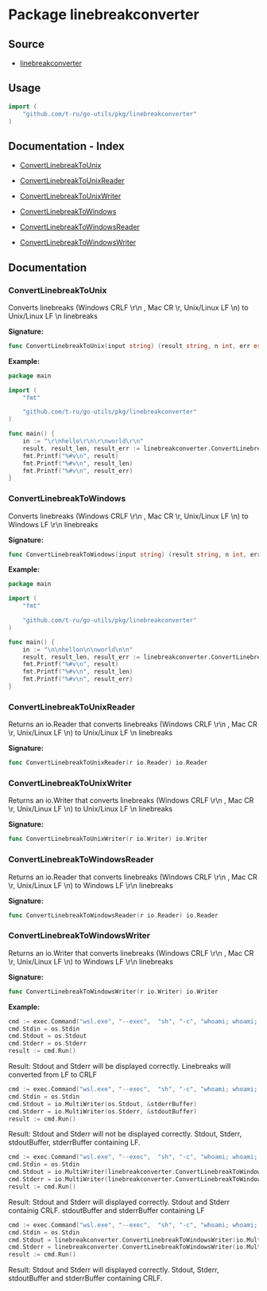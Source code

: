 # Package linebreakconverter

## Source

- [linebreakconverter](../pkg/linebreakconverter/)

## Usage
```go
import (
    "github.com/t-ru/go-utils/pkg/linebreakconverter"
)
```

## Documentation - Index

- [ConvertLinebreakToUnix](#ConvertLinebreakToUnix)
- [ConvertLinebreakToUnixReader](#ConvertLinebreakToUnixReader)
- [ConvertLinebreakToUnixWriter](#ConvertLinebreakToUnixWriter)

- [ConvertLinebreakToWindows](#ConvertLinebreakToWindows)
- [ConvertLinebreakToWindowsReader](#ConvertLinebreakToWindowsReader)
- [ConvertLinebreakToWindowsWriter](#ConvertLinebreakToWindowsWriter)

## Documentation

### <span id="ConvertLinebreakToUnix">ConvertLinebreakToUnix</span>
Converts linebreaks (Windows CRLF \r\n , Mac CR \r, Unix/Linux LF \n) to Unix/Linux LF \n linebreaks<br>

<b>Signature:</b>

```go
func ConvertLinebreakToUnix(input string) (result string, n int, err error)
```
<b>Example:</b>

```go
package main

import (
	"fmt"

	"github.com/t-ru/go-utils/pkg/linebreakconverter"
)

func main() {
	in := "\r\nhello\r\n\r\nworld\r\n"
	result, result_len, result_err := linebreakconverter.ConvertLinebreakToUnix(in)
	fmt.Printf("%#v\n", result)
	fmt.Printf("%#v\n", result_len)
	fmt.Printf("%#v\n", result_err)
}
```

### <span id="ConvertLinebreakToWindows">ConvertLinebreakToWindows</span>
Converts linebreaks (Windows CRLF \r\n , Mac CR \r, Unix/Linux LF \n) to Windows LF \r\n linebreaks<br>

<b>Signature:</b>

```go
func ConvertLinebreakToWindows(input string) (result string, n int, err error)
```
<b>Example:</b>

```go
package main

import (
	"fmt"

	"github.com/t-ru/go-utils/pkg/linebreakconverter"
)

func main() {
	in := "\n\nhellon\n\nworld\n\n"
	result, result_len, result_err := linebreakconverter.ConvertLinebreakToWindows(in)
	fmt.Printf("%#v\n", result)
	fmt.Printf("%#v\n", result_len)
	fmt.Printf("%#v\n", result_err)
}
```

### <span id="ConvertLinebreakToUnixReader">ConvertLinebreakToUnixReader</span>
Returns an io.Reader that converts linebreaks (Windows CRLF \r\n , Mac CR \r, Unix/Linux LF \n) to Unix/Linux LF \n linebreaks<br>

<b>Signature:</b>

```go
func ConvertLinebreakToUnixReader(r io.Reader) io.Reader
```

### <span id="ConvertLinebreakToUnixWriter">ConvertLinebreakToUnixWriter</span>
Returns an io.Writer that converts linebreaks (Windows CRLF \r\n , Mac CR \r, Unix/Linux LF \n) to Unix/Linux LF \n linebreaks<br>

<b>Signature:</b>

```go
func ConvertLinebreakToUnixWriter(r io.Writer) io.Writer
```

### <span id="ConvertLinebreakToWindowsReader">ConvertLinebreakToWindowsReader</span>
Returns an io.Reader that converts linebreaks (Windows CRLF \r\n , Mac CR \r, Unix/Linux LF \n) to Windows LF \r\n linebreaks<br>

<b>Signature:</b>

```go
func ConvertLinebreakToWindowsReader(r io.Reader) io.Reader
```

### <span id="ConvertLinebreakToWindowsWriter">ConvertLinebreakToWindowsWriter</span>
Returns an io.Writer that converts linebreaks (Windows CRLF \r\n , Mac CR \r, Unix/Linux LF \n) to Windows LF \r\n linebreaks<br>

<b>Signature:</b>

```go
func ConvertLinebreakToWindowsWriter(r io.Writer) io.Writer
```

<b>Example:</b>

```go
cmd := exec.Command("wsl.exe", "--exec",  "sh", "-c", "whoami; whoami; whoamiERRRR; whoami; whoami")
cmd.Stdin = os.Stdin
cmd.Stdout = os.Stdout
cmd.Stderr = os.Stderr
result := cmd.Run()
```

Result: Stdout and Stderr will be displayed correctly. Linebreaks will converted from LF to CRLF<br>

```go
cmd := exec.Command("wsl.exe", "--exec",  "sh", "-c", "whoami; whoami; whoamiERRRR; whoami; whoami")
cmd.Stdin = os.Stdin
cmd.Stdout = io.MultiWriter(os.Stdout, &stderrBuffer)
cmd.Stderr = io.MultiWriter(os.Stderr, &stdoutBuffer)
result := cmd.Run()
```
Result: Stdout and Stderr will not be displayed correctly. Stdout, Stderr, stdoutBuffer, stderrBuffer containing LF.

```go
cmd := exec.Command("wsl.exe", "--exec",  "sh", "-c", "whoami; whoami; whoamiERRRR; whoami; whoami")
cmd.Stdin = os.Stdin
cmd.Stdout = io.MultiWriter(linebreakconverter.ConvertLinebreakToWindowsWriter(os.Stdout), &stdoutBuffer)
cmd.Stderr = io.MultiWriter(linebreakconverter.ConvertLinebreakToWindowsWriter(os.Stderr), &stderrBuffer)
result := cmd.Run()
```
Result: Stdout and Stderr will displayed correctly. Stdout and Stderr containig CRLF. stdoutBuffer and stderrBuffer containing LF

```go
cmd := exec.Command("wsl.exe", "--exec",  "sh", "-c", "whoami; whoami; whoamiERRRR; whoami; whoami")
cmd.Stdin = os.Stdin
cmd.Stdout = linebreakconverter.ConvertLinebreakToWindowsWriter(io.MultiWriter(os.Stdout, &stdoutBuffer))
cmd.Stderr = linebreakconverter.ConvertLinebreakToWindowsWriter(io.MultiWriter(os.Stderr, &stderrBuffer))
result := cmd.Run()
```
Result: Stdout and Stderr will displayed correctly. Stdout, Stderr, stdoutBuffer and stderrBuffer containing CRLF.











